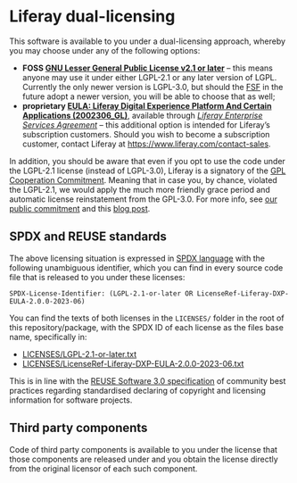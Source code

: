 # Liferay dual-licensing

This software is available to you under a dual-licensing approach, whereby you may choose under any of the following options:

- **FOSS [GNU Lesser General Public License v2.1 or later][lgpl-2.1-or-later]** – this means anyone may use it under either LGPL-2.1 or any later version of LGPL. Currently the only newer version is LGPL-3.0, but should the [FSF][fsf] in the future adopt a newer version, you will be able to choose that as well;
- **proprietary [EULA: Liferay Digital Experience Platform And Certain Applications (2002306_GL)][dxp_eula]**, available through _[Liferay Enterprise Services Agreement][esa]_ – this additional option is intended for Liferay’s subscription customers. Should you wish to become a subscription customer, contact Liferay at <https://www.liferay.com/contact-sales>.

In addition, you should be aware that even if you opt to use the code under the LGPL-2.1 license (instead of LGPL-3.0), Liferay is a signatory of the [GPL Cooperation Commitment][gplcc]. Meaning that in case you, by chance, violated the LGPL-2.1, we would apply the much more friendly grace period and automatic license reinstatement from the GPL-3.0. For more info, see [our public commitment][gplcc_liferay] and this [blog post][gplcc_blog].

## SPDX and REUSE standards

The above licensing situation is expressed in [SPDX language][spdx_id] with the following unambiguous identifier, which you can find in every source code file that is released to you under these licenses:

`SPDX-License-Identifier: (LGPL-2.1-or-later OR LicenseRef-Liferay-DXP-EULA-2.0.0-2023-06)`

You can find the texts of both licenses in the `LICENSES/` folder in the root of this repository/package, with the SPDX ID of each license as the files base name, specifically in:

- [LICENSES/LGPL-2.1-or-later.txt](LICENSES/LGPL-2.1-or-later.txt)
- [LICENSES/LicenseRef-Liferay-DXP-EULA-2.0.0-2023-06.txt](LICENSES/LicenseRef-Liferay-DXP-EULA-2.0.0-2023-06.txt)

This is in line with the [REUSE Software 3.0 specification][reuse] of community best practices regarding standardised declaring of copyright and licensing information for software projects.

## Third party components

Code of third party components is available to you under the license that those components are released under and you obtain the license directly from the original licensor of each such component.

[spdx_id]: https://spdx.org/ids
[reuse]: https://reuse.software/spec/
[gplcc]: https://gplcc.github.io/gplcc/
[gplcc_liferay]: https://liferay.dev/gplv3-enforcement-statement
[lgpl-2.1-or-later]: https://spdx.org/licenses/LGPL-2.1-or-later.html
[gplcc_blog]: https://liferay.dev/blogs/-/blogs/liferay-joins-open-source-leaders-in-protecting-developers
[fsf]: https://fsf.org
[dxp_eula]: https://web.liferay.com/legal/doc/eula/dxp/2002306_GL
[esa]: https://www.liferay.com/legal
